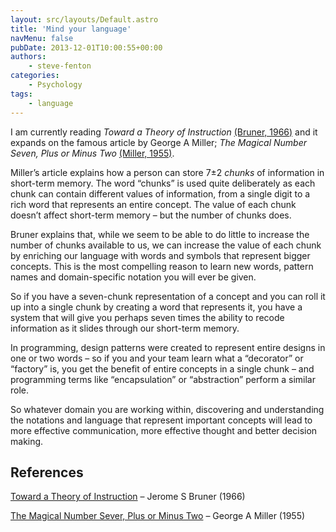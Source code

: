 ```yaml
---
layout: src/layouts/Default.astro
title: 'Mind your language'
navMenu: false
pubDate: 2013-12-01T10:00:55+00:00
authors:
    - steve-fenton
categories:
    - Psychology
tags:
    - language
---
```


I am currently reading *Toward a Theory of Instruction* [(Bruner, 1966)](#ref1) and it expands on the famous article by George A Miller; *The Magical Number Seven, Plus or Minus Two* [(Miller, 1955)](#ref2).

Miller’s article explains how a person can store 7±2 *chunks* of information in short-term memory. The word “chunks” is used quite deliberately as each chunk can contain different values of information, from a single digit to a rich word that represents an entire concept. The value of each chunk doesn’t affect short-term memory – but the number of chunks does.

Bruner explains that, while we seem to be able to do little to increase the number of chunks available to us, we can increase the value of each chunk by enriching our language with words and symbols that represent bigger concepts. This is the most compelling reason to learn new words, pattern names and domain-specific notation you will ever be given.

So if you have a seven-chunk representation of a concept and you can roll it up into a single chunk by creating a word that represents it, you have a system that will give you perhaps seven times the ability to recode information as it slides through our short-term memory.

In programming, design patterns were created to represent entire designs in one or two words – so if you and your team learn what a “decorator” or “factory” is, you get the benefit of entire concepts in a single chunk – and programming terms like “encapsulation” or “abstraction” perform a similar role.

So whatever domain you are working within, discovering and understanding the notations and language that represent important concepts will lead to more effective communication, more effective thought and better decision making.

## References

[Toward a Theory of Instruction](https://www.amazon.co.uk/Toward-Theory-Instruction-Belknap-Press/dp/0674897013) – Jerome S Bruner (1966)

[The Magical Number Sever, Plus or Minus Two](http://www.psych.utoronto.ca/users/peterson/psy430s2001/Miller%20GA%20Magical%20Seven%20Psych%20Review%201955.pdf) – George A Miller (1955)